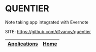 # QUENTIER
 
 Note taking app integrated with Evernote
 
 SITE: https://github.com/d1vanov/quentier

 | [Applications](https://portable-linux-apps.github.io/apps.html) | [Home](https://portable-linux-apps.github.io)
 | --- | --- |
